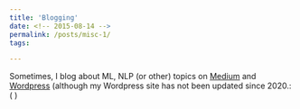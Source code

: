 ```yaml
---
title: 'Blogging'
date: <!-- 2015-08-14 -->
permalink: /posts/misc-1/
tags:

---
```


Sometimes, I blog about ML, NLP (or other) topics on [Medium](https://anganaborah.medium.com/) and [Wordpress](https://tech1840335671.wordpress.com/) (although my Wordpress site has not been updated since 2020.:( )
